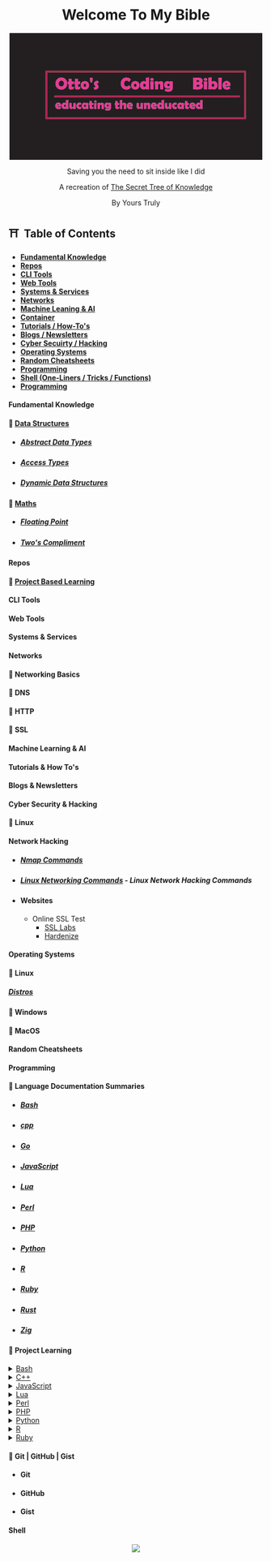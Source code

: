 <p align="center">
    <h1 align = "center">Welcome To My Bible</h1>
</p>
<div align = "center">
    <img align = "center" src="assets/Untitled.png" />
    <p align = "center">Saving you the need to sit inside like I did</p>
</div>
<p align="center">A recreation of <a href="https://github.com/trimstray/the-book-of-secret-knowledge">The Secret Tree of Knowledge</a></p>
<p align = "center">By Yours Truly</p>

## ⛩️ &nbsp;Table of Contents

- **[Fundamental Knowledge](#fundamental-knowledge)**
- **[Repos](#repos)**
- **[CLI Tools](#cli-tools)**
- **[Web Tools](#web-tools)**
- **[Systems & Services](#systems--services)**
- **[Networks](#networks)**
- **[Machine Leaning & AI](#machine-learning--ai)**
- **[Container](#containers)**
- **[Tutorials / How-To's](#tutorials--how-tos)**
- **[Blogs / Newsletters](#blogs--newsletters)**
- **[Cyber Secuirty / Hacking](#cyber-security--hacking)**
- **[Operating Systems](#operating-systems)**
- **[Random Cheatsheets](#random-cheatsheets)**
- **[Programming](#programming)**
- **[Shell (One-Liners / Tricks / Functions)](#shell)**
- **[Programming](#programming)**

#### Fundamental Knowledge

#### 🏯 [Data Structures](fundamental-knowledge/data-structures)

- ##### [Abstract Data Types](fundamental-knowledge/data-structures/abstract-data-types.md)
- ##### [Access Types](fundamental-knowledge/data-structures/access-types.md)
- ##### [Dynamic Data Structures](fundamental-knowledge/data-structures/dynamic-data-structure.md)

#### 🏯 [Maths](fundamental-knowledge/maths)

- ##### [Floating Point](fundamental-knowledge/maths/floating-point.md)
- ##### [Two's Compliment](fundamental-knowledge/maths/twos-compliment.md)

#### Repos

#### 🏯 [Project Based Learning](https://github.com/Filip-Nachov/project-based-learning)

#### CLI Tools

#### Web Tools

#### Systems & Services

#### Networks

#### 🏯 Networking Basics

#### 🏯 DNS

#### 🏯 HTTP

#### 🏯 SSL

#### Machine Learning & AI

#### Tutorials & How To's

#### Blogs & Newsletters

#### Cyber Security & Hacking

#### 🏯 Linux

#### Network Hacking

- ##### [Nmap Commands](cyber-security-and-hacking/nmap-commands.md)

- ##### [Linux Networking Commands](cyber-security-and-hacking/linux/network-hacking/basic-network-hacking-cheatsheet.md) - Linux Network Hacking Commands
- #### Websites
  - Online SSL Test
    - [SSL Labs](ssllabs.com)
    - [Hardenize](hardenize.com)

#### Operating Systems

#### 🏯 Linux

##### [Distros](operating-systems/linux/distros.md)

#### 🏯 Windows

#### 🏯 MacOS

#### Random Cheatsheets

#### Programming

#### 🏯 Language Documentation Summaries

- ##### [Bash](programming/documentation_summaries/bash.md)
- ##### [cpp](programming/documentation_summaries/cpp.md)
- ##### [Go](programming/documentation_summaries/go.md)
- ##### [JavaScript](programming/documentation_summaries/javascript.md)
- ##### [Lua](programming/documentation_summaries/lua.md)
- ##### [Perl](programming/documentation_summaries/perl.md)
- ##### [PHP](programming/documentation_summaries/php.md)
- ##### [Python](programming/documentation_summaries/python.md)
- ##### [R](programming/documentation_summaries/r.md)
- ##### [Ruby](programming/documentation_summaries/ruby.md)
- ##### [Rust](programming/documentation_summaries/rust.md)
- ##### [Zig](programming/documentation_summaries/Zig.md)

#### 🏯 Project Learning

<details>
  <summary><a href = "programming/project-learning/bash">Bash</a></summary>
  <ul>
    <li><a href="programming/project-learning/bash/algorithms/sorting-and-searching-algorithms.bash">Sorting and Searching Algorithms</a></li>
    <li><a href="programming/project-learning/bash/algorithms/simple-binary-search-tree.bash">Simple Binary Search Tree</a></li>
    <li><a href="programming/project-learning/bash/algorithms/hashing.bash">Hashing Algorithm</a></li>
    <li><a href="programming/project-learning/bash/algorithms/linked-lists.bash">Linked Lists</a></li>
    <li><a href="programming/project-learning/bash/algorithms/circle-queue.bash">Circle Queue</a></li>
    <li><a href="programming/project-learning/bash/maths/collatz-conjecture.bash">Collatz Conjecture</a></li>
    <li><a href="programming/project-learning/bash/maths/prime-numbers.bash">Prime Numbers</a></li>
    <li><a href="programming/project-learning/bash/maths/russian-peasant-long-multiplication.bash">Russian Peasant Long Multiplication</a></li>
  </ul>
</details>

<details>
  <summary><a href = "programming/project-learning/c++">C++</a></summary>
  <ul>
    <li><a href="programming/project-learning/c++/algorithms/Binary_Search.cpp">Binary Search</a></li>
    <li><a href="programming/project-learning/c++/algorithms/Linked_Lists.cpp">Linked Lists</a></li>
    <li><a href="programming/project-learning/c++/algorithms/hashing.cpp">Hashing</a></li>
    <li><a href="programming/project-learning/c++/algorithms/sorting_and_searching_algos.cpp">Sorting and Searching Algorithms</a></li>
    <li><a href="programming/project-learning/c++/algorithms/circle-queue.cpp">Circle Queue</a></li>
    <li><a href="programming/project-learning/c++/algorithms/priority-queue.cpp">Priority Queue</a></li>
    <li><a href="programming/project-learning/c++/maths/collatz_conjecture.cpp">Collatz Conjecture</a></li>
    <li><a href="programming/project-learning/c++/maths/prime_numbers.cpp">Prime Numbers</a></li>
    <li><a href="programming/project-learning/c++/maths/russian_peasant_long_multiplication.cpp">Russian Peasant Long Multiplication</a></li>
  </ul>
</details>

<details>
  <summary><a href = "programming/project-learning/javascript">JavaScript</a></summary>
  <ul>
    <li><a href="programming/project-learning/javascript/algorithms/sorting-and-searching-algorithms.js">Sorting and Searching Algorithms</a></li>
    <li><a href="programming/project-learning/javascript/algorithms/simple-binary-search-tree.js">Simple Binary Search Tree</a></li>
    <li><a href="programming/project-learning/javascript/algorithms/hashing.js">Hashing Algorithm</a></li>
    <li><a href="programming/project-learning/javascript/algorithms/circle-queue.js">Circle Queue</a></li>
    <li><a href="programming/project-learning/javascript/algorithms/linked-lists.js">Linked Lists</a></li>
    <li><a href="programming/project-learning/javascript/algorithms/priority-queue.js">Priority Queue</a></li>
    <li><a href="programming/project-learning/javascript/maths/collatz-conjecture.js">Collatz Conjecture</a></li>
    <li><a href="programming/project-learning/javascript/maths/prime-numbers.js">Prime Numbers</a></li>
    <li><a href="programming/project-learning/javascript/maths/russian-peasant-long-multiplication.js">Russian Peasant Long Multiplication</a></li>
  </ul>
</details>

<details>
  <summary><a href = "programming/project-learning/lua">Lua</a></summary>
  <ul>
    <li><a href="programming/project-learning/lua/algorithms/sorting-and-searching-algorithms.lua">Sorting and Searching Algorithms</a></li>
    <li><a href="programming/project-learning/lua/algorithms/simple-binary-search-tree.lua">Simple Binary Search Tree</a></li>
    <li><a href="programming/project-learning/lua/algorithms/hashing.lua">Hashing Algorithm</a></li>
    <li><a href="programming/project-learning/lua/algorithms/circle-queue.lua">Circle Queue</a></li>
    <li><a href="programming/project-learning/lua/algorithms/linked-lists.lua">Linked Lists</a></li>
    <li><a href="programming/project-learning/lua/algorithms/priority-queue.lua">Priority Queue</a></li>
    <li><a href="programming/project-learning/lua/maths/collatz-conjecture.lua">Collatz Conjecture</a></li>
    <li><a href="programming/project-learning/lua/maths/prime-numbers.lua">Prime Numbers</a></li>
    <li><a href="programming/project-learning/lua/maths/russian-peasant-long-multiplication.lua">Russian Peasant Long Multiplication</a></li>
  </ul>
</details>

<details>
  <summary><a href = "programming/project-learning/perl">Perl</a></summary>
  <ul>
    <li><a href="programming/project-learning/perl/algorithms/sorting-and-searching-algorithms.pl">Sorting and Searching Algorithms</a></li>
    <li><a href="programming/project-learning/perl/algorithms/simple-binary-search-tree.pl">Simple Binary Search Tree</a></li>
    <li><a href="programming/project-learning/perl/algorithms/hashing.pl">Hashing Algorithm</a></li>
    <li><a href="programming/project-learning/perl/algorithms/circle-queue.pl">Circle Queue</a></li>
    <li><a href="programming/project-learning/perl/algorithms/linked-lists.pl">Linked Lists</a></li>
    <li><a href="programming/project-learning/perl/maths/collatz-conjecture.pl">Collatz Conjecture</a></li>
    <li><a href="programming/project-learning/perl/algorithms/priority-queue.pl">Priority Queue</a></li>
    <li><a href="programming/project-learning/perl/maths/prime-numbers.pl">Prime Numbers</a></li>
    <li><a href="programming/project-learning/perl/maths/russian-peasant-long-multiplication.pl">Russian Peasant Long Multiplication</a></li>
  </ul>
</details>
<details>
  <summary><a href = "programming/project-learning/php">PHP</a></summary>
  <ul>
    <li><a href="programming/project-learning/php/algorithms/sorting-and-searching-algorithms.php">Sorting and Searching Algorithms</a></li>
    <li><a href="programming/project-learning/php/algorithms/simple-binary-search-tree.php">Simple Binary Search Tree</a></li>
    <li><a href="programming/project-learning/php/algorithms/hashing.php">Hashing Algorithm</a></li>
    <li><a href="programming/project-learning/php/algorithms/circle-queue.php">Circle Queue</a></li>
    <li><a href="programming/project-learning/php/algorithms/linked-lists.php">Linked Lists</a></li>
    <li><a href="programming/project-learning/php/algorithms/priority-queue.php">Priority Queue</a></li>
    <li><a href="programming/project-learning/php/maths/collatz-conjecture.php">Collatz Conjecture</a></li>
    <li><a href="programming/project-learning/php/maths/prime-numbers.php">Prime Numbers</a></li>
    <li><a href="programming/project-learning/php/maths/russian-peasant-long-multiplication.php">Russian Peasant Long Multiplication</a></li>
  </ul>
</details>
<details>
  <summary><a href = "programming/project-learning/python">Python</a></summary>
  <ul>
    <li><a href="programming/project-learning/python/algorithms/sorting-and-searching-algorithms.py">Sorting and Searching Algorithms</a></li>
    <li><a href="programming/project-learning/python/algorithms/simple-binary-search-tree.py">Simple Binary Search Tree</a></li>
    <li><a href="programming/project-learning/python/algorithms/hashing.py">Hashing Algorithm</a></li>
    <li><a href="programming/project-learning/python/algorithms/circle-queue.py">Circle Queue</a></li>
    <li><a href="programming/project-learning/python/algorithms/linked-lists.py">Linked Lists</a></li>
    <li><a href="programming/project-learning/python/algorithms/priority-queue.py">Priority Queues</a></li>
    <li><a href="programming/project-learning/python/maths/collatz-conjecture.py">Collatz Conjecture</a></li>
    <li><a href="programming/project-learning/python/maths/prime-numbers.py">Prime Numbers</a></li>
    <li><a href="programming/project-learning/python/maths/russian-peasant-long-multiplication.py">Russian Peasant Long Multiplication</a></li>
  </ul>
</details>

<details>
  <summary><a href = "programming/project-learning/r">R</a></summary>
  <ul>
    <li><a href="programming/project-learning/r/algorithms/sorting-and-searching-algorithms.r">Sorting and Searching Algorithms</a></li>
    <li><a href="programming/project-learning/r/algorithms/simple-binary-search-tree.r">Simple Binary Search Tree</a></li>
    <li><a href="programming/project-learning/r/algorithms/hashing.r">Hashing Algorithm</a></li>
    <li><a href="programming/project-learning/r/algorithms/circle-queue.r">Circle Queue</a></li>
    <li><a href="programming/project-learning/r/algorithms/linked-lists.r">Linked Lists</a></li>
    <li><a href="programming/project-learning/r/algorithms/priority-queue.r">Priority Queue</a></li>
    <li><a href="programming/project-learning/r/maths/collatz-conjecture.r">Collatz Conjecture</a></li>
    <li><a href="programming/project-learning/r/maths/prime-numbers.r">Prime Numbers</a></li>
    <li><a href="programming/project-learning/r/maths/russian-peasant-long-multiplication.r">Russian Peasant Long Multiplication</a></li>
  </ul>
</details>
<details>
  <summary><a href = "programming/project-learning/ruby">Ruby</a></summary>
  <ul>
    <li><a href="programming/project-learning/ruby/algorithms/sorting-and-searching-algorithms.ru">Sorting and Searching Algorithms</a></li>
    <li><a href="programming/project-learning/ruby/algorithms/simple-binary-search-tree.ru">Simple Binary Search Tree</a></li>
    <li><a href="programming/project-learning/ruby/algorithms/hashing.ru">Hashing Algorithm</a></li>
    <li><a href="programming/project-learning/ruby/algorithms/circle-queue.ru">Circle Queue</a></li>
    <li><a href="programming/project-learning/ruby/algorithms/linked-lists.ru">Linked Lists</a></li>
    <li><a href="programming/project-learning/ruby/algorithms/priority-queue.ru">Priority Queue</a></li>
    <li><a href="programming/project-learning/ruby/maths/collatz-conjecture.ru">Collatz Conjecture</a></li>
    <li><a href="programming/project-learning/ruby/maths/prime-numbers.ru">Prime Numbers</a></li>
    <li><a href="programming/project-learning/ruby/maths/russian-peasant-long-multiplication.ru">Russian Peasant Long Multiplication</a></li>
  </ul>
</details>

#### 🏯 Git | GitHub | Gist

- #### Git
- #### GitHub
- #### Gist

#### Shell

<div align = "center">
  <a href = "https://discord.gg/wdtYdfpWy9">
  <img src="https://discord.com/api/guilds/1291105377286357119/widget.png?style=banner2" />
  </a>
</div>
